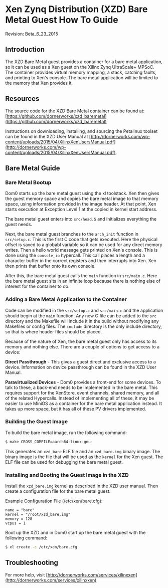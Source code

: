 # Xen Zynq Distribution (XZD) Bare Metal Guest How To Guide

Revision: Beta_6_23_2015

## Introduction
The XZD Bare Metal guest provides a container for a bare metal application, so it can be used as a Xen guest on the Xilinx Zynq UltraScale+ MPSoC. The container provides virtual memory mapping, a stack, catching faults, and printing to Xen's console. The bare metal application will be limited to the memory that Xen provides it.

## Resources
The source code for the XZD Bare Metal container can be found at: [https://github.com/dornerworks/xzd_baremetal](https://github.com/dornerworks/xzd_baremetal)

Instructions on downloading, installing, and sourcing the Petalinux toolset can be found in the XZD User Manual at [http://dornerworks.com/wp-content/uploads/2015/04/XilinxXenUsersManual.pdf](http://dornerworks.com/wp-content/uploads/2015/04/XilinxXenUsersManual.pdf).

## Bare Metal Guide

### Bare Metal Bootup
Dom0 starts up the bare metal guest using the xl toolstack. Xen then gives the guest memory space and copies the bare metal image to that memory space, using information provided in the image header. At that point, Xen starts execution at Exception Level 1 at the copied in kernel start address.

The bare metal guest enters into `src/head.S` and initializes everything the guest needs. 

Next, the bare metal guest branches to the `arch_init` function in `src/setup.c`. This is the first C code that gets executed. Here the physical offset is saved to a globabl variable so it can be used for any direct memory writes. Then a hello world message gets printed on Xen's console. This is done using the `console_io` hypercall. This call places a length and a character buffer in the correct registers and then interrupts into Xen. Xen then prints that buffer onto its own console. 

After this, the bare metal guest calls the `main` function in `src/main.c`. Here the bare metal guest sits in an infinite loop because there is nothing else of interest for the container to do. 

### Adding a Bare Metal Application to the Container
Code can be modified in the `src/setup.c` and `src/main.c` and the application should begin at the `main` function. Any new C file can be added to the `src` directory and the Makefile will include it in the build without modifying any Makefiles or config files. The `include` directory is the only include directory, so that is where header files should be placed. 

Because of the nature of Xen, the bare metal guest only has access to its memory and nothing else. There are a couple of options to get access to a device: 

**Direct Passthrough** - This gives a guest direct and exclusive access to a device. Information on device passthrough can be found in the XZD User Manual.

**Paravirtualized Devices** - Dom0 provides a front-end for some devices. To talk to these, a back-end needs to be implemented in the bare metal. This requires support for the XenStore, event channels, shared memory, and all of the related Hypercalls. Instead of implementing all of these, it may be easier to use MiniOS as a container for the bare metal application instead. It takes up more space, but it has all of these PV drivers implemented.  

### Building the Guest Image
To build the bare metal image, run the following command:

```bash
$ make CROSS_COMPILE=aarch64-linux-gnu-
```

This generates an `xzd_bare` ELF file and an `xzd_bare.img` binary image. The binary image is the file that will be used as the `kernel` for the Xen guest. The ELF file can be used for debugging the bare metal guest. 

### Installing and Booting the Guest Image in the XZD
Install the `xzd_bare.img` kernel as described in the XZD user manual. Then create a configuration file for the bare metal guest.

Example Configuration File (/etc/xen/bare.cfg):
```
name = "bare"
kernel = "/root/xzd_bare.img"
memory = 128
vcpus = 1
```

Boot up the XZD and in Dom0 start up the bare metal guest with the following command:

```bash
$ xl create -c /etc/xen/bare.cfg
```

## Troubleshooting
For more help, visit [http://dornerworks.com/services/xilinxxen](http://dornerworks.com/services/xilinxxen)

